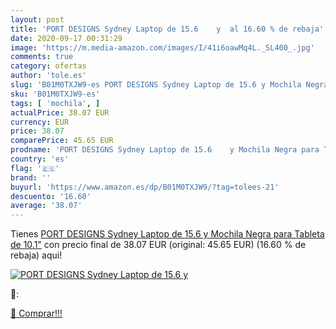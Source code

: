 ```yaml
---
layout: post
title: 'PORT DESIGNS Sydney Laptop de 15.6    y  al 16.60 % de rebaja'
date: 2020-09-17 00:31:29
image: 'https://m.media-amazon.com/images/I/41i6oawMq4L._SL400_.jpg'
comments: true
category: ofertas
author: 'tole.es'
slug: 'B01M0TXJW9-es PORT DESIGNS Sydney Laptop de 15.6 y Mochila Negra para...'
sku: 'B01M0TXJW9-es'
tags: [ 'mochila', ]
actualPrice: 38.07 EUR
currency: EUR
price: 38.07
comparePrice: 45.65 EUR
prodname: 'PORT DESIGNS Sydney Laptop de 15.6    y Mochila Negra para Tableta de 10.1"'
country: 'es'
flag: '🇪🇸'
brand: ''
buyurl: 'https://www.amazon.es/dp/B01M0TXJW9/?tag=tolees-21'
descuento: '16.60'
average: '38.07'
---
```


Tienes [PORT DESIGNS Sydney Laptop de 15.6    y Mochila Negra para Tableta de 10.1"](https://www.amazon.es/dp/B01M0TXJW9/?tag=tolees-21) con precio final de  38.07 EUR (original: 45.65 EUR) (16.60 %  de rebaja) aqui!

[![PORT DESIGNS Sydney Laptop de 15.6    y ](https://m.media-amazon.com/images/I/41i6oawMq4L._SL400_.jpg)](https://www.amazon.es/dp/B01M0TXJW9/?tag=tolees-21)

🔎:


[🛒 Comprar!!!](https://www.amazon.es/dp/B01M0TXJW9/?tag=tolees-21)
